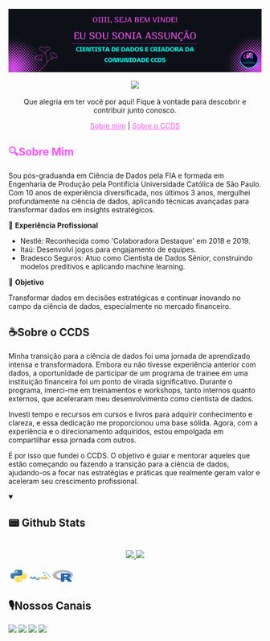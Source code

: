 <!-- Header feito no canva -->
![Header Git HUB](https://github.com/soniaassuncao/soniaassuncao/blob/42be18259efddc9130b45f2226985a1f9a5beb53/Header%20Git%20HUB.png)

<!-- Typing SVG by DenverCoder1 - https://github.com/DenverCoder1/readme-typing-svg -->
<p align="center">
  <a href="https://github.com/DenverCoder1/readme-typing-svg">
    <img src="https://readme-typing-svg.demolab.com/?lines=Compartilho+projetos+sobre;Estatística;Modelos+preditivos;Inteligência+Artificial;&font=Marmelad&center=true&width=440&height=45&color=ff53fd&vCenter=true&pause=100&size=25" />
  </a>
</p>

<p align="center">
  Que alegria em ter você por aqui! Fique à vontade para descobrir e contribuir junto conosco.<br>
</p>

<p align="center">
  <a href="#sobre-mim" style="color:#ff53fd;">Sobre mim</a> | 
  <a href="#sobre-o-projeto" style="color:#ff53fd;">Sobre o CCDS</a>
</p>

## <span style="color:#ff53fd">🔍Sobre Mim</span>

Sou pós-graduanda em Ciência de Dados pela FIA e formada em Engenharia de Produção pela Pontifícia Universidade Católica de São Paulo.
Com 10 anos de experiência diversificada, nos últimos 3 anos, mergulhei profundamente na ciência de dados, aplicando técnicas avançadas para transformar dados em insights estratégicos.

💼 <b>Experiência Profissional</b><p>

* Nestlé: Reconhecida como 'Colaboradora Destaque' em 2018 e 2019.<br>
* Itaú: Desenvolvi jogos para engajamento de equipes.<br>
* Bradesco Seguros: Atuo como Cientista de Dados Sênior, construindo modelos preditivos e aplicando machine learning.<br>

🎯 <b> Objetivo </b><p>
Transformar dados em decisões estratégicas e continuar inovando no campo da ciência de dados, especialmente no mercado financeiro.



## ☕Sobre o CCDS
Minha transição para a ciência de dados foi uma jornada de aprendizado intensa e transformadora. Embora eu não tivesse experiência anterior com dados, a oportunidade de participar de um programa de trainee em uma instituição financeira foi um ponto de virada significativo. Durante o programa, imerci-me em treinamentos e workshops, tanto internos quanto externos, que aceleraram meu desenvolvimento como cientista de dados.

Investi tempo e recursos em cursos e livros para adquirir conhecimento e clareza, e essa dedicação me proporcionou uma base sólida. Agora, com a experiência e o direcionamento adquiridos, estou empolgada em compartilhar essa jornada com outros.

É por isso que fundei o CCDS. O objetivo é guiar e mentorar aqueles que estão começando ou fazendo a transição para a ciência de dados, ajudando-os a focar nas estratégias e práticas que realmente geram valor e aceleram seu crescimento profissional.

<details open> 
  <!-- Emojis podem ser copiados e colados diretamente desse link:https://emojipedia.org/search/?q=Star -->
  <summary><h2>📟 Github Stats</h2></summary>

  <br>
  <div align="center">
    <a href="https://github.com/soniaassuncao">
      <img width="48%" src="https://github-readme-stats.vercel.app/api?username=soniaassuncao&show_icons=true&bg_color=0d1117&title_color=ff53fd&text_color=c9d1d9&icon_color=ff53fd&include_all_commits=true&count_private=true"/>
      <img width="48%" src="https://github-readme-stats.vercel.app/api/top-langs/?username=soniaassuncao&layout=compact&langs_count=7&bg_color=0d1117&title_color=ff53fd&text_color=c9d1d9&icon_color=ff53fd"/>
    </a>
  </div>
  <!-- Icones podem ser encontrados aqui: https://devicon.dev/ -->
  <div style="display: inline_block"><br>
    <img align="center" alt="Sonia-Python" height="30" width="40" src="https://raw.githubusercontent.com/devicons/devicon/master/icons/python/python-original.svg">
    <img align="center" alt="Sonia-SQL" height="30" width="40" src="https://raw.githubusercontent.com/devicons/devicon/master/icons/mysql/mysql-original-wordmark.svg">
    <img align="center" alt="Sonia-R" height="30" width="40" src="https://raw.githubusercontent.com/devicons/devicon/master/icons/r/r-original.svg">
  </div>
</details>

## 🎙️Nossos Canais

<div> 
  <a href="https://youtube.com/@ccds-cafecomdatascience?si=ose6eQIB0hJ8tsVj" target="_blank"><img src="https://img.shields.io/badge/YouTube-FF0000?style=for-the-badge&logo=youtube&logoColor=white" target="_blank"></a>
  <a href="https://www.instagram.com/cafecomdatascience/" target="_blank"><img src="https://img.shields.io/badge/-Instagram-%23E4405F?style=for-the-badge&logo=instagram&logoColor=white" target="_blank"></a>
  <a href = "mailto:ccds.cafecomdatascience@gmail.com"><img src="https://img.shields.io/badge/-Gmail-%23333?style=for-the-badge&logo=gmail&logoColor=white" target="_blank"></a>
  <a href="https://www.linkedin.com/in/sonia-assuncao/" target="_blank"><img src="https://img.shields.io/badge/-LinkedIn-%230077B5?style=for-the-badge&logo=linkedin&logoColor=white" target="_blank"></a> 
  
</div>
